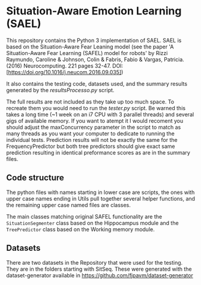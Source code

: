 # Situation-Aware Emotion Learning (SAEL) 

This repository contains the Python 3 implementation of SAEL. SAEL is based on the Situation-Aware Fear Leaning model (see the paper 'A Situation-Aware Fear Learning (SAFEL) model for robots' by Rizzi Raymundo, Caroline & Johnson, Colin & Fabris, Fabio & Vargas, Patricia. (2016) Neurocomputing. 221 pages 32-47. DOI: [https://doi.org/10.1016/j.neucom.2016.09.035])

It also contains the testing code, datasets used, and the summary results generated by the *resultsProcesso.py* script. 

The full results are not included as they take up too much space. To recreate them you would need to run the *tester.py* script. Be warned this takes a long time (~1 week on an i7 CPU with 3 parallel threads) and several gigs of available memory. If you want to atempt it I would recoment you should adjust the maxConcurrency parameter in the script to match as many threads as you want your computer to dedicate to running the individual tests. Prediction results will not be exactly the same for the FrequencyPredictor but both tree predictors should give exact same prediction resulting in identical preformance scores as are in the summary files.

## Code structure

The python files with names starting in lower case are scripts, the ones with upper case names ending in Utils pull together several helper functions, and the remaining upper case named files are classes.

The main classes matching original SAFEL functionality are the `SituationSegmenter` class based on the Hippocampus module and the `TreePredictor` class based on the Working memory module. 

## Datasets

There are two datasets in the Repository that were used for the testing. They are in the folders starting with SitSeq. These were generated with the dataset-generator available in https://github.com/fjpavm/dataset-generator 


